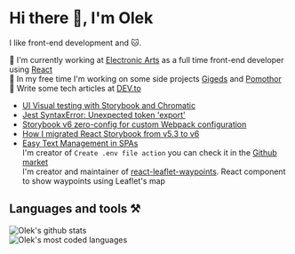 # Hi there 👋, I'm Olek
  
I like front-end development and 🐱.
  
🔭 I'm currently working at [Electronic Arts](https://www.ea.com/) as a full time front-end developer using [React](https://reactjs.org)  
🌱 In my free time I'm working on some side projects [Gigeds](http://www.gigeds.live) and [Pomothor](https://pomothor-f46c3.firebaseapp.com)  
📝 Write some tech articles at [DEV.to](https://dev.to/ozaytsev86)  
  * [UI Visual testing with Storybook and Chromatic](https://dev.to/ozaytsev86/ui-visual-testing-with-storybook-and-chromatic-13ph)  
  * [Jest SyntaxError: Unexpected token 'export'](https://dev.to/ozaytsev86/jest-syntaxerror-unexpected-token-export-3glh)  
  * [Storybook v6 zero-config for custom Webpack configuration](https://dev.to/ozaytsev86/storybook-v6-zero-config-for-custom-webpack-config-4pl8)  
  * [How I migrated React Storybook from v5.3 to v6](https://dev.to/ozaytsev86/how-i-migrated-react-storybook-from-v5-3-to-v6-3knc)  
  * [Easy Text Management in SPAs](https://dev.to/ozaytsev86/easy-text-strings-management-in-spas-406i)  
I'm creator of `Create .env file action` you can check it in the [Github market](https://github.com/marketplace/actions/create-env-file-based-on-github-secrets)  
I'm creator and maintainer of [react-leaflet-waypoints](https://www.npmjs.com/package/react-leaflet-waypoints). React component to show waypoints using Leaflet's map
  
## Languages and tools ⚒️
  
![Olek's github stats](https://github-readme-stats.vercel.app/api?username=ozaytsev86&hide=contribs,prs&count_private=true&show_icons=true)  
![Olek's most coded languages](https://github-readme-stats.vercel.app/api/top-langs/?username=ozaytsev86)
